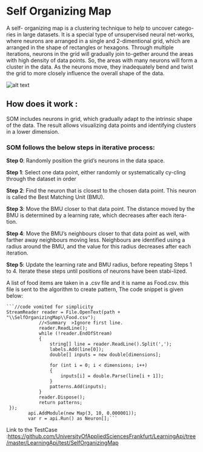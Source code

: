 # Self Organizing Map

A self- organizing map is a clustering technique to help to uncover catego-ries in large datasets. It is a special type of unsupervised neural net-works, where neurons are arranged in a single and 2-dimentional grid, which are arranged in the shape of rectangles or hexagons. 
Through multiple iterations, neurons in the grid will gradually join to-gether around the areas with high density of data points. So, the areas with many neurons will form a cluster in the data. As the neurons move, they inadequately bend and twist the grid to more closely influence the overall shape of the data. 

![alt text](https://raw.githubusercontent.com/UniversityOfAppliedSciencesFrankfurt/LearningApi/Dev/Images/SOM1)

## How does it work :
SOM includes neurons in grid, which gradually adapt to the intrinsic shape of the data. The result allows visualizing data points and identifying clusters in a lower dimension. 
### SOM follows the below steps in iterative process:
**Step 0**: Randomly position the grid’s neurons in the data space.

**Step 1**: Select one data point, either randomly or systematically cy-cling through the dataset in order

**Step 2**: Find the neuron that is closest to the chosen data point. This neuron is called the Best Matching Unit (BMU).

**Step 3**: Move the BMU closer to that data point. The distance moved by the BMU is determined by a learning rate, which decreases after each itera-tion.

**Step 4**: Move the BMU’s neighbours closer to that data point as well, with farther away neighbours moving less. Neighbours are identified using a radius around the BMU, and the value for this radius decreases after each iteration.

**Step 5**: Update the learning rate and BMU radius, before repeating Steps 1 to 4. Iterate these steps until positions of neurons have been stabi-lized.

A list of food items are taken in a .csv file and it is name as Food.csv. this file is sent to the algorithm to create pattern, The code snippet is given below: 

	```//code vomited for simplicity 
	StreamReader reader = File.OpenText(path + "\\SelfOrganizingMap\\Food.csv");
                //<Summary	>Ignore first line.
                reader.ReadLine();
                while (!reader.EndOfStream)
                {
                    string[] line = reader.ReadLine().Split(',');
                    labels.Add(line[0]);
                    double[] inputs = new double[dimensions];

                    for (int i = 0; i < dimensions; i++)
                    {
                        inputs[i] = double.Parse(line[i + 1]);
                    }
                    patterns.Add(inputs);
                }
                reader.Dispose();
                return patterns;
 	 });
            api.AddModule(new Map(3, 10, 0.000001));
            var r = api.Run() as Neuron[];```

Link to the TestCase :https://github.com/UniversityOfAppliedSciencesFrankfurt/LearningApi/tree/master/LearningApi/test/SelfOrganizingMap
